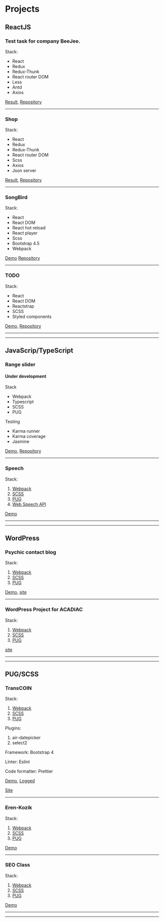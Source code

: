 # Projects

## ReactJS

### **Test task for company BeeJee.**

Stack:
- React
- Redux
- Redux-Thunk
- React router DOM
- Less
- Antd
- Axios

[Result](https://stupefied-kilby-388530.netlify.app/),
[Repository](https://github.com/StanislavNemytov/test_8)

---

### **Shop**
Stack:
- React
- Redux
- Redux-Thunk
- React router DOM
- Scss
- Axios
- Json server

[Result](https://angry-franklin-609b25.netlify.app),
[Repository](https://github.com/StanislavNemytov/test_5)

---

### **SongBird**

Stack:

- React
- React DOM
- React hot reload
- React player
- Scss
- Bootstrap 4.5
- Webpack

[Demo](https://songbird-sn.netlify.app/)
[Repository](https://github.com/StanislavNemytov/songbird)

---

### **TODO**

Stack:

- React
- React DOM
- Reactstrap
- SCSS
- Styled components

[Demo](https://github.com/StanislavNemytov/React-todo/),
[Repository](https://github.com/StanislavNemytov/React-todo)

***
***

## JavaScrip/TypeScript

### **Range slider**
#### Under development

Stack
- Webpack
- Typescript
- SCSS
- PUG

Testing
- Karma runner
- Karma coverage
- Jasmine

[Demo](https://stanislavnemytov.github.io/sliderSNA/), [Repository](https://github.com/StanislavNemytov/sliderSNA)

---

### **Speech**

Stack:

1. [Webpack](https://webpack.js.org/)
2. [SCSS](https://sass-lang.com/guide)
3. [PUG](https://pugjs.org/api/getting-started.html)
4. [Web Speech API](https://developer.mozilla.org/ru/docs/Web/API/Web_Speech_API)

[Demo](https://stanislavnemytov.github.io/speech/)

***
***

## WordPress

### **Psychic contact blog**

Stack:
1. [Webpack](https://webpack.js.org/)
2. [SCSS](https://sass-lang.com/guide)
3. [PUG](https://pugjs.org/api/getting-started.html)

[Demo](https://stanislavnemytov.github.io/psychic_contact_blog/dist/),
[site](https://www.psychic-contact.net/)

---

### **WordPress Project for ACADIAC**

Stack:
1. [Webpack](https://webpack.js.org/)
2. [SCSS](https://sass-lang.com/guide)
3. [PUG](https://pugjs.org/api/getting-started.html)

[site](http://acadiac.com/)

***
***

## PUG/SCSS

### **TransCOIN**

Stack:

1. [Webpack](https://webpack.js.org/)
2. [SCSS](https://sass-lang.com/guide)
3. [PUG](https://pugjs.org/api/getting-started.html)

Plugins:
1. air-datepicker
2. select2

Framework: Bootstrap 4

Linter: Eslint

Code formatter: Prettier


[Demo](https://stanislavnemytov.github.io/transcoin/), [Logged](https://stanislavnemytov.github.io/transcoin/dashboard.html)

[Site](https://transcoin.me/)

---

### **Eren-Kozik**

Stack:

1. [Webpack](https://webpack.js.org/)
2. [SCSS](https://sass-lang.com/guide)
3. [PUG](https://pugjs.org/api/getting-started.html)

[Demo](https://stanislavnemytov.github.io/seoman/)

---

### **SEO Class**

Stack:

1. [Webpack](https://webpack.js.org/)
2. [SCSS](https://sass-lang.com/guide)
3. [PUG](https://pugjs.org/api/getting-started.html)

[Demo](https://stanislavnemytov.github.io/seoman-class/)

***
***
